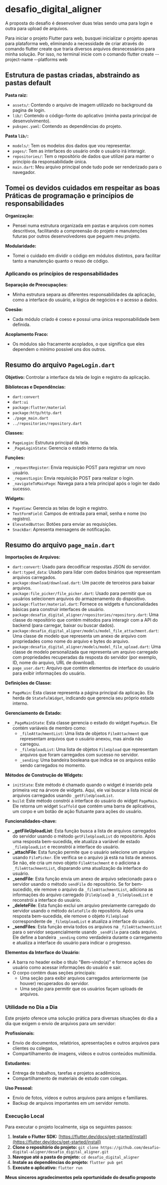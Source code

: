 # desafio_digital_aligner

A proposta do desafio é desenvolver duas telas sendo uma para login e outra para upload de arquivos.

Para iniciar o projeto Flutter para web, busquei inicializar o projeto apenas para plataforma web, eliminando a necessidade de criar através do comando flutter create que traria diversos arquivos desnecessários para minha solução.
Por isso, no terminal inicie com o comando flutter create --project-name <nome do projeto> --platforms web <caminho da pasta onde quero criar>

## Estrutura de pastas criadas, abstraindo as pastas default

**Pasta raiz:**

- `assets/`: Contendo o arquivo de imagem utilizado no background da pagina de login.
- `lib/`: Contendo o código-fonte do aplicativo (minha pasta principal de desenvolvimento).
- `pubspec.yaml`: Contendo as dependências do projeto.

**Pasta `lib/`:**

- `models/`: Tem os modelos dos dados que vou representar.
- `pages/`: Tem as interfaces do usuário onde o usuário irá interagir.
- `repositories/`: Tem o repositório de dados que utilizei para manter o princípio da responsabilidade única.
- `main.dart`: Meu arquivo principal onde tudo pode ser renderizado para o navegador.

## Tomei os devidos cuidados em respeitar as boas Práticas de programação e princípios de responsabilidades

**Organização:**

- Pensei numa estrutura organizada em pastas e arquivos com nomes descritivos, facilitando a compreensão do projeto e manutenções futuras por outros desenvolvedores que peguem meu projeto.

**Modularidade:**

- Tomei o cuidado em dividir o código em módulos distintos, para facilitar tanto a manutenção quanto o reuso de código.

### Aplicando os princípios de responsabilidades

**Separação de Preocupações:**

- Minha estrutura separa as diferentes responsabilidades da aplicação, como a interface do usuário, a lógica de negócios e o acesso a dados.

**Coesão:**

- Cada módulo criado é coeso e possui uma única responsabilidade bem definida.

**Acoplamento Fraco:**

- Os módulos são fracamente acoplados, o que significa que eles dependem o mínimo possível uns dos outros.

## Resumo do arquivo `PageLogin.dart`

**Objetivo:** Controlar a interface da tela de login e registro da aplicação.

**Bibliotecas e Dependências:**

- `dart:convert`
- `dart:ui`
- `package:flutter/material`
- `package:http/http.dart`
- `./page_main.dart`
- `../repositories/repository.dart`

**Classes:**

- `PageLogin`: Estrutura principal da tela.
- `_PageLoginState`: Gerencia o estado interno da tela.

**Funções:**

- `_requestRegister`: Envia requisição POST para registrar um novo usuário.
- `_requestLogin`: Envia requisição POST para realizar o login.
- `_navigateToMainPage`: Navega para a tela principal após o login ter dado sucesso.

**Widgets:**

- `PageView`: Gerencia as telas de login e registro.
- `TextFormField`: Campos de entrada para email, senha e nome (no registro).
- `ElevatedButton`: Botões para enviar as requisições.
- `SnackBar`: Apresenta mensagens de notificação.

## Resumo do arquivo `page_main.dart`

**Importações de Arquivos:**

- `dart:convert`: Usado para decodificar respostas JSON do servidor.
- `dart:typed_data`: Usado para lidar com dados binários que representam arquivos carregados.
- `package:download/download.dart`: Um pacote de terceiros para baixar arquivos.
- `package:file_picker/file_picker.dart`: Usado para permitir que os usuários selecionem arquivos do armazenamento do dispositivo.
- `package:flutter/material.dart`: Fornece os widgets e funcionalidades básicas para construir interfaces de usuário.
- `package:desafio_digital_aligner/repositories/repository.dart`: Uma classe do repositório que contém métodos para interagir com a API do backend (para carregar, baixar ou buscar dados).
- `package:desafio_digital_aligner/models/model_file_attachment.dart`: Uma classe de modelo que representa um anexo de arquivo com propriedades como nome do arquivo e bytes do arquivo.
- `package:desafio_digital_aligner/models/model_file_upload.dart`: Uma classe de modelo personalizada que representa um arquivo carregado com propriedades recuperadas da resposta do servidor (por exemplo, ID, nome do arquivo, URL de download).
- `page_user.dart`: Arquivo que contém elementos de interface do usuário para exibir informações do usuário.

**Definições de Classe:**

- `PageMain`: Esta classe representa a página principal da aplicação. Ela herda de `StatefulWidget`, indicando que gerencia seu próprio estado interno.

**Gerenciamento de Estado:**

- `_PageMainState`: Esta classe gerencia o estado do widget `PageMain`. Ele contém variáveis ​​de membro como:
  - `_fileAttachmentList`: Uma lista de objetos `FileAttachment` que representam arquivos que o usuário anexou, mas ainda não carregou.
  - `_fileUploadList`: Uma lista de objetos `FileUpload` que representam arquivos que foram carregados com sucesso no servidor.
  - `_sending`: Uma bandeira booleana que indica se os arquivos estão sendo carregados no momento.

**Métodos de Construção de Widgets:**

- `initState`: Este método é chamado quando o widget é inserido pela primeira vez na árvore de widgets. Aqui, ele vai buscar a lista inicial de arquivos carregados usando `_getFileUploadList`.
- `build`: Este método constrói a interface do usuário do widget `PageMain`. Ele retorna um widget `Scaffold` que contém uma barra de aplicativos, um corpo e um botão de ação flutuante para ações do usuário.

**Funcionalidades-chave:**

- **\_getFileUploadList**: Esta função busca a lista de arquivos carregados do servidor usando o método `getFileUploadList` do repositório. Após uma resposta bem-sucedida, ele atualiza a variável de estado `_fileUploadList` e reconstrói a interface do usuário.
- **\_attachFile**: Esta função permite que o usuário selecione um arquivo usando `FilePicker`. Ele verifica se o arquivo já está na lista de anexos. Se não, ele cria um novo objeto `FileAttachment` e o adiciona a `_fileAttachmentList`, disparando uma atualização da interface do usuário.
- **\_sendFile**: Esta função envia um anexo de arquivo selecionado para o servidor usando o método `sendFile` do repositório. Se for bem-sucedido, ele remove o arquivo da `_fileAttachmentList`, adiciona as informações do arquivo carregado (`FileUpload`) à `_fileUploadList` e reconstrói a interface do usuário.
- **\_deleteFile**: Esta função exclui um arquivo previamente carregado do servidor usando o método `deleteFile` do repositório. Após uma resposta bem-sucedida, ele remove o objeto `FileUpload` correspondente de `_fileUploadList` e atualiza a interface do usuário.
- **\_sendFiles**: Esta função envia todos os arquivos na `_fileAttachmentList` para o servidor sequencialmente usando `_sendFile` para cada arquivo. Ele define a bandeira `_sending` como verdadeira durante o carregamento e atualiza a interface do usuário para indicar o progresso.

**Elementos da Interface do Usuário:**

- A barra no header exibe o título "Bem-vindo(a)" e fornece ações do usuário como acessar informações do usuário e sair.
- O corpo contém duas seções principais:
  - Uma seção para exibir arquivos carregados anteriormente (se houver) recuperados do servidor.
  - Uma seção para permitir que os usuários façam uploads de arquivos.

### Utilidade no Dia a Dia

Este projeto oferece uma solução prática para diversas situações do dia a dia que exigem o envio de arquivos para um servidor:

**Profissionais:**

- Envio de documentos, relatórios, apresentações e outros arquivos para clientes ou colegas.
- Compartilhamento de imagens, vídeos e outros conteúdos multimídia.

**Estudantes:**

- Entrega de trabalhos, tarefas e projetos acadêmicos.
- Compartilhamento de materiais de estudo com colegas.

**Uso Pessoal:**

- Envio de fotos, vídeos e outros arquivos para amigos e familiares.
- Backup de arquivos importantes em um servidor remoto.

### Execução Local

Para executar o projeto localmente, siga os seguintes passos:

1. **Instale o Flutter SDK:** [https://flutter.dev/docs/get-started/install](https://flutter.dev/docs/get-started/install)
2. **Clone o repositório do projeto:** `git clone https://github.com/desafio-digital-aligner/desafio_digital_aligner.git`
3. **Navegue até a pasta do projeto:** `cd desafio_digital_aligner`
4. **Instale as dependências do projeto:** `flutter pub get`
5. **Execute o aplicativo:** `flutter run`

**Meus sinceros agradecimentos pela oportunidade do desafio proposto**
